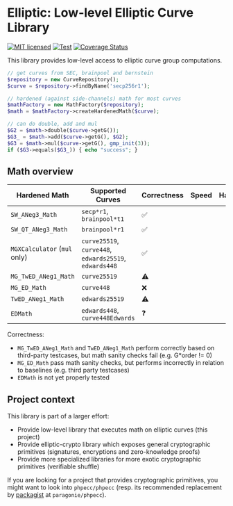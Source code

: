 # Elliptic: Low-level Elliptic Curve Library

[![MIT licensed](https://img.shields.io/badge/license-MIT-blue.svg)](./LICENSE)
[![Test](https://github.com/famoser/elliptic/actions/workflows/integration.yml/badge.svg)](https://github.com/famoser/elliptic/actions/workflows/integration.yml)
[![Coverage Status](https://coveralls.io/repos/github/famoser/elliptic/badge.svg?branch=main)](https://coveralls.io/github/famoser/elliptic)

This library provides low-level access to elliptic curve group computations.

```php
// get curves from SEC, brainpool and bernstein
$repository = new CurveRepository();
$curve = $repository->findByName('secp256r1');

// hardened (against side-channels) math for most curves
$mathFactory = new MathFactory($repository);
$math = $mathFactory->createHardenedMath($curve);

// can do double, add and mul
$G2 = $math->double($curve->getG());
$G3_ = $math->add($curve->getG(), $G2);
$G3 = $math->mul($curve->getG(), gmp_init(3));
if ($G3->equals($G3_)) { echo "success"; }
```

## Math overview

| Hardened Math                | Supported Curves                                       | Correctness        | Speed | Hardened |
|------------------------------|--------------------------------------------------------|--------------------|-------|----------|
| `SW_ANeg3_Math`              | `secp*r1`, `brainpool*t1`                              | :white_check_mark: |       |          |
| `SW_QT_ANeg3_Math`           | `brainpool*r1`                                         | :white_check_mark: |       |          |
| `MGXCalculator` (`mul` only) | `curve25519`, `curve448`, `edwards25519`, `edwards448` | :white_check_mark: |       |          |
| `MG_TwED_ANeg1_Math`         | `curve25519`                                           | :warning:          |       |          |
| `MG_ED_Math`                 | `curve448`                                             | :x:                |       |          |
| `TwED_ANeg1_Math`            | `edwards25519`                                         | :warning:         |       |          |
| `EDMath`                     | `edwards448`, `curve448Edwards`                        | :question:         |       |          |

Correctness:
- `MG_TwED_ANeg1_Math` and `TwED_ANeg1_Math` perform correctly based on third-party testcases, but math sanity checks fail (e.g. G*order != 0)
- `MG_ED_Math` pass math sanity checks, but performs incorrectly in relation to baselines (e.g. third party testcases)
- `EDMath` is not yet properly tested


## Project context

This library is part of a larger effort:
- Provide low-level library that executes math on elliptic curves (this project)
- Provide elliptic-crypto library which exposes general cryptographic primitives (signatures, encryptions and zero-knowledge proofs)
- Provide more specialized libraries for more exotic cryptographic primitives (verifiable shuffle)

If you are looking for a project that provides cryptographic primitives, you might want to look into `phpecc/phpecc` (resp. its recommended replacement by [packagist](https://github.com/phpecc/phpecc/issues/289#issuecomment-2075703542) at `paragonie/phpecc`). 

